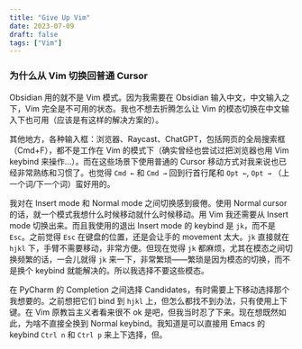```yaml
---
title: "Give Up Vim"
date: 2023-07-09
draft: false
tags: ["Vim"]
---
```


### 为什么从 Vim 切换回普通 Cursor

Obsidian 用的就不是 Vim 模式。因为我需要在 Obsidian 输入中文，中文输入之下，Vim 完全是不可用的状态。我也不想去折腾怎么让 Vim
的模态切换在中文输入下也可用（应该是有这样的解决方案的）。

其他地方，各种输入框：浏览器、Raycast、ChatGPT，包括网页的全局搜索框（Cmd+F），都不是工作在 Vim 的模式下（确实曾经也尝试过把浏览器也用
Vim keybind 来操作...）。而在这些场景下使用普通的 Cursor 移动方式对我来说也已经非常熟练和习惯了。也觉得 `Cmd ←` 和 `Cmd →`
回到行首行尾和 `Opt ←`, `Opt →` （上一个词/下一个词）蛮好用的。

我对在 Insert mode 和 Normal mode 之间切换感到疲倦。使用 Normal cursor 的话，就一个模式我想什么时候移动就什么时候移动。用
Vim 我还需要从 Insert mode 切换出来。而且我使用的退出 Insert mode 的 keybind 是 `jk`，而不是 `Esc`。之前觉得 `Esc`
在键盘的位置，还是会让手的 movement 太大。`jk` 直接就在 `hjkl` 下，手臂不需要移动，非常方便。但现在觉得 `jk`
都麻烦，尤其在模态之间切换频繁的话，一会儿就得 `jk` 来一下，非常繁琐——繁琐是因为模态的切换，而不是换个 keybind
就能解决的。所以我选择不要这些模态。

在 PyCharm 的 Completion 之间选择 Candidates，有时需要上下移动选择那个我想要的。之前想把它们 bind 到 `hjkl`
上，但怎么都找不到办法，只有使用上下键。在 Vim 原教旨主义者看来很不 ok 是吧，但我当时忍了下来。现在想既然如此，为啥不直接全换到 Normal
keybind。我知道是可以直接用 Emacs 的 keybind `Ctrl n` 和 `Ctrl p` 来上下选择，但。